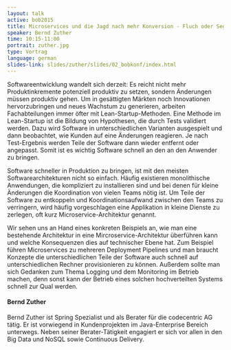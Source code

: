 ```yaml
---
layout: talk
active: bob2015
title: Microservices und die Jagd nach mehr Konversion - Fluch oder Segen für den Entwickler
speaker: Bernd Zuther
time: 10:15-11:00
portrait: zuther.jpg
type: Vortrag
language: german
slides-link: slides/zuther/slides/02_bobkonf/index.html
---
```


Softwareentwicklung wandelt sich derzeit: Es reicht nicht mehr
Produktinkremente potenziell produktiv zu setzen, sondern Änderungen
müssen produktiv gehen. Um in gesättigten Märkten noch Innovationen
hervorzubringen und neues Wachstum zu generieren, arbeiten
Fachabteilungen immer öfter mit Lean-Startup-Methoden. Eine Methode im
Lean-Startup ist die Bildung von Hypothesen, die durch Tests validiert
werden. Dazu wird Software in unterschiedlichen Varianten ausgespielt
und dann beobachtet, wie Kunden auf eine Änderungen reagieren. Je nach
Test-Ergebnis werden Teile der Software dann wieder entfernt oder
angepasst. Somit ist es wichtig Software schnell an den an den
Anwender zu bringen.

Software schneller in Produktion zu bringen, ist mit den meisten
Softwarearchitekturen nicht so einfach. Häufig existieren
monolithische Anwendungen, die kompliziert zu installieren sind und
bei denen für kleine Änderungen die Koordination von vielen Teams
nötig ist. Um Teile der Software zu entkoppeln und
Koordinationsaufwand zwischen den Teams zu verringern, wird häufig
vorgeschlagen eine Applikation in kleine Dienste zu zerlegen, oft kurz
Microservice-Architektur genannt.

Wir sehen uns an Hand eines konkreten Beispiels an, wie man eine
bestehende Architektur in eine Mircroservice-Architektur überführen
kann und welche Konsequenzen dies auf technischer Ebene hat. Zum
Beispiel führen Microservices zu mehreren Deployment Pipelines und man
braucht Konzepte die unterschiedlichen Teile der Software auch schnell
auf unterschiedlichen Rechner provisionieren zu können. Außerdem
sollte man sich Gedanken zum Thema Logging und dem Monitoring im
Betrieb machen, denn sonst kann der Betrieb eines solchen
hochverteilten Systems schnell zur Qual werden.


#### Bernd Zuther

Bernd Zuther ist Spring Spezialist und als Berater für die codecentric
AG tätig. Er ist vorwiegend in Kundenprojekten im Java-Enterprise
Bereich unterwegs. Neben seiner Berater-Tätigkeit engagiert er sich
vor allen in den Big Data und NoSQL sowie Continuous Delivery.
